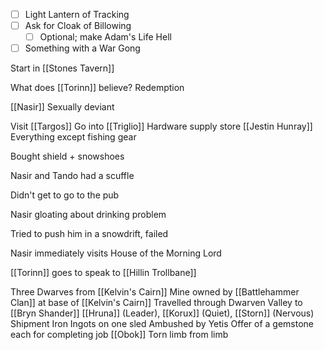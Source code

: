 - [ ] Light Lantern of Tracking
- [ ] Ask for Cloak of Billowing
	- [ ] Optional; make Adam's Life Hell
- [ ] Something with a War Gong

Start in [[Stones Tavern]]

What does [[Torinn]] believe?
	Redemption

[[Nasir]]
	Sexually deviant



Visit [[Targos]]
	Go into [[Triglio]]
	Hardware supply store
	[[Jestin Hunray]]
	Everything except fishing gear

Bought shield + snowshoes

Nasir and Tando had a scuffle

Didn't get to go to the pub

Nasir gloating about drinking problem

Tried to push him in a snowdrift, failed

Nasir immediately visits House of the Morning Lord

[[Torinn]] goes to speak to [[Hillin Trollbane]] 



Three Dwarves from [[Kelvin's Cairn]]
Mine owned by [[Battlehammer Clan]] at base of [[Kelvin's Cairn]]
Travelled through Dwarven Valley to [[Bryn Shander]]
[[Hruna]] (Leader), [[Korux]] (Quiet), [[Storn]] (Nervous)
Shipment Iron Ingots on one sled
Ambushed by Yetis
Offer of a gemstone each for completing job
[[Obok]] Torn limb from limb


